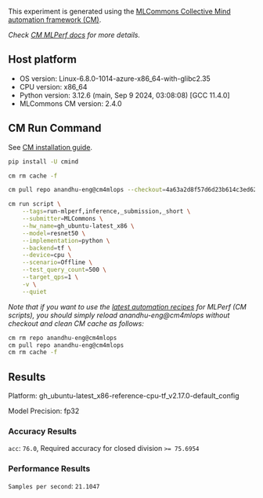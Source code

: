 This experiment is generated using the [MLCommons Collective Mind automation framework (CM)](https://github.com/mlcommons/cm4mlops).

*Check [CM MLPerf docs](https://docs.mlcommons.org/inference) for more details.*

## Host platform

* OS version: Linux-6.8.0-1014-azure-x86_64-with-glibc2.35
* CPU version: x86_64
* Python version: 3.12.6 (main, Sep  9 2024, 03:08:08) [GCC 11.4.0]
* MLCommons CM version: 2.4.0

## CM Run Command

See [CM installation guide](https://docs.mlcommons.org/inference/install/).

```bash
pip install -U cmind

cm rm cache -f

cm pull repo anandhu-eng@cm4mlops --checkout=4a63a2d8f57d6d23b614c3ed62484393a111d1a6

cm run script \
	--tags=run-mlperf,inference,_submission,_short \
	--submitter=MLCommons \
	--hw_name=gh_ubuntu-latest_x86 \
	--model=resnet50 \
	--implementation=python \
	--backend=tf \
	--device=cpu \
	--scenario=Offline \
	--test_query_count=500 \
	--target_qps=1 \
	-v \
	--quiet
```
*Note that if you want to use the [latest automation recipes](https://docs.mlcommons.org/inference) for MLPerf (CM scripts),
 you should simply reload anandhu-eng@cm4mlops without checkout and clean CM cache as follows:*

```bash
cm rm repo anandhu-eng@cm4mlops
cm pull repo anandhu-eng@cm4mlops
cm rm cache -f

```

## Results

Platform: gh_ubuntu-latest_x86-reference-cpu-tf_v2.17.0-default_config

Model Precision: fp32

### Accuracy Results 
`acc`: `76.0`, Required accuracy for closed division `>= 75.6954`

### Performance Results 
`Samples per second`: `21.1047`
